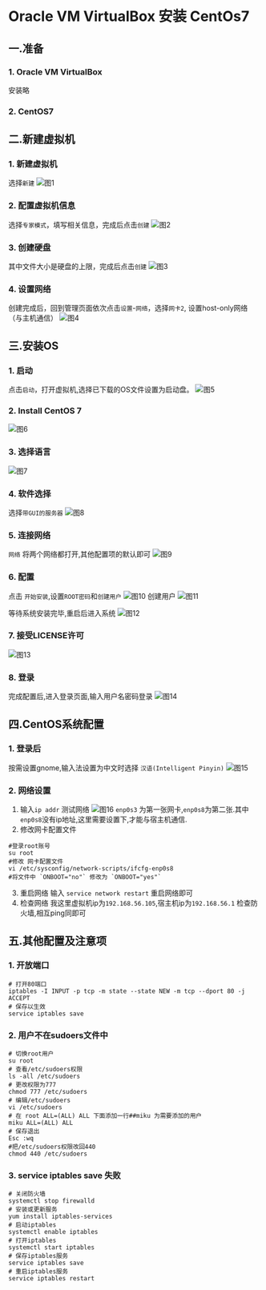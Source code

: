 # Oracle VM VirtualBox 安装 CentOs7

## 一.准备
### 1. Oracle VM VirtualBox
[下载地址]: https://www.virtualbox.org/wiki/Downloads

安装略
### 2. CentOS7
[ 下载地址]:https://www.centos.org/download/

## 二.新建虚拟机

### 1. 新建虚拟机
选择`新建`
![图1](.\img\图1.png)

### 2. 配置虚拟机信息
选择`专家模式`，填写相关信息，完成后点击`创建`
![图2](.\img\图2.png)

### 3. 创建硬盘
其中文件大小是硬盘的上限，完成后点击`创建`
![图3](.\img\图3.png)

### 4. 设置网络
创建完成后，回到管理页面依次点击`设置`-`网络`，选择`网卡2`,
设置host-only网络（与主机通信）
![图4](.\img\图4.png)

## 三.安装OS
### 1. 启动
  点击`启动`，打开虚拟机,选择已下载的OS文件设置为启动盘。
  ![图5](.\img\图5.png)

### 2. Install CentOS 7
  ![图6](.\img\图6.png)

### 3. 选择语言
  ![图7](.\img\图7.png)

### 4. 软件选择

  选择`带GUI的服务器`
  ![图8](.\img\图8.png)

### 5. 连接网络

  `网络` 将两个网络都打开,其他配置项的默认即可
  ![图9](.\img\图9.png)

### 6. 配置

  点击 `开始安装`,设置`ROOT密码`和`创建用户`
  ![图10](.\img\图10.png)
  创建用户
  ![图11](.\img\图11.png)

  等待系统安装完毕,重启后进入系统
  ![图12](.\img\图12.png)

### 7. 接受LICENSE许可
  ![图13](.\img\图13.png)

### 8. 登录

  完成配置后,进入登录页面,输入用户名密码登录
  ![图14](.\img\图14.png)
## 四.CentOS系统配置
### 1. 登录后
  按需设置gnome,输入法设置为中文时选择 `汉语(Intelligent Pinyin)`
![图15](.\img\图15.png)
### 2. 网络设置
1. 输入`ip addr` 测试网络
![图16](.\img\图16.png)
`enp0s3` 为第一张网卡,`enp0s8`为第二张.其中`enp0s8`没有ip地址,这里需要设置下,才能与宿主机通信.
2. 修改网卡配置文件
```
#登录root账号
su root 
#修改 网卡配置文件
vi /etc/sysconfig/network-scripts/ifcfg-enp0s8
#将文件中 `ONBOOT="no"` 修改为 `ONBOOT="yes"` 
```
3. 重启网络
    输入 `service network restart` 重启网络即可
4. 检查网络
	我这里虚拟机ip为`192.168.56.105`,宿主机ip为`192.168.56.1`
	检查防火墙,相互ping同即可
## 五.其他配置及注意项
### 1. 开放端口
```
# 打开80端口
iptables -I INPUT -p tcp -m state --state NEW -m tcp --dport 80 -j ACCEPT
# 保存以生效
service iptables save
```
### 2. 用户不在sudoers文件中
```
# 切换root用户
su root 
# 查看/etc/sudoers权限
ls -all /etc/sudoers
# 更改权限为777
chmod 777 /etc/sudoers
# 编辑/etc/sudoers
vi /etc/sudoers
# 在 root ALL=(ALL) ALL 下面添加一行##miku 为需要添加的用户
miku ALL=(ALL) ALL
# 保存退出
Esc :wq
#把/etc/sudoers权限改回440
chmod 440 /etc/sudoers
```
### 3. service iptables save 失败
```
# 关闭防火墙
systemctl stop firewalld 
# 安装或更新服务
yum install iptables-services 
# 启动iptables
systemctl enable iptables 
# 打开iptables 
systemctl start iptables 
# 保存iptables服务
service iptables save
# 重启iptables服务
service iptables restart
```